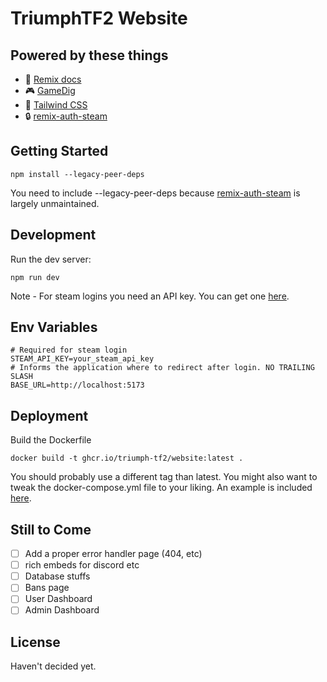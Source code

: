 # TriumphTF2 Website
## Powered by these things
- 📖 [Remix docs](https://remix.run/docs)
- 🎮 [GameDig](https://github.com/gamedig/node-gamedig)
- 🎨 [Tailwind CSS](https://tailwindcss.com/)
- 🔒 [remix-auth-steam](https://github.com/Andreychik32/remix-auth-steam)

## Getting Started

```shellscript
npm install --legacy-peer-deps
```

You need to include --legacy-peer-deps because [remix-auth-steam](https://github.com/Andreychik32/remix-auth-steam) is largely unmaintained.

## Development

Run the dev server:

```shellscript
npm run dev
```

Note - For steam logins you need an API key. You can get one [here](https://steamcommunity.com/dev/apikey).

## Env Variables

```shellscript
# Required for steam login
STEAM_API_KEY=your_steam_api_key
# Informs the application where to redirect after login. NO TRAILING SLASH
BASE_URL=http://localhost:5173
```

## Deployment

Build the Dockerfile

```shellscript
docker build -t ghcr.io/triumph-tf2/website:latest .
```

You should probably use a different tag than latest. You might also want to tweak the docker-compose.yml file to your liking. An example is included [here](docker-compose.yml.example).

## Still to Come

- [ ] Add a proper error handler page (404, etc)
- [ ] rich embeds for discord etc
- [ ] Database stuffs
- [ ] Bans page
- [ ] User Dashboard
- [ ] Admin Dashboard

## License

Haven't decided yet.
